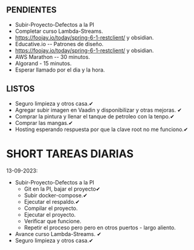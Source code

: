 
PENDIENTES
----------------------------------

* Subir-Proyecto-Defectos a la PI
* Completar curso Lambda-Streams. 
*  https://foojay.io/today/spring-6-1-restclient/ y obsidian.
* Educative.io -- Patrones de diseño.
* https://foojay.io/today/spring-6-1-restclient/ y obsidian.
* AWS Marathon -- 30 minutos.
* Algorand - 15 minutos.
* Esperar llamado por el dia y la hora.


LISTOS
---------------------

* Seguro limpieza y otros casa.✔
* Agregar subir imagen en Vaadin y disponibilizar y otras mejoras. ✔
* Comprar la pintura y llenar el tanque de petroleo con la tenpo.✔
* Comprar las mangas.✔
* Hosting esperando respuesta por que la clave root no me funciono.✔

# SHORT TAREAS DIARIAS

13-09-2023:

* Subir-Proyecto-Defectos a la PI
	* Git en la PI, bajar el proyecto✔
	* Subir docker-compose.✔
	* Ejecutar el respaldo.✔
	* Compilar el proyecto.
	* Ejecutar el proyecto.
	* Verificar que funcione.
	* Repetir el proceso pero pero en otros puertos - largo aliento.
* Avance curso Lambda-Streams. ✔
* Seguro limpieza y otros casa.✔
